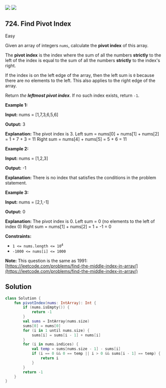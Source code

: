 [![](https://img.shields.io/github/stars/javadev/LeetCode-in-Kotlin?label=Stars&style=flat-square)](https://github.com/javadev/LeetCode-in-Kotlin)
[![](https://img.shields.io/github/forks/javadev/LeetCode-in-Kotlin?label=Fork%20me%20on%20GitHub%20&style=flat-square)](https://github.com/javadev/LeetCode-in-Kotlin/fork)

## 724\. Find Pivot Index

Easy

Given an array of integers `nums`, calculate the **pivot index** of this array.

The **pivot index** is the index where the sum of all the numbers **strictly** to the left of the index is equal to the sum of all the numbers **strictly** to the index's right.

If the index is on the left edge of the array, then the left sum is `0` because there are no elements to the left. This also applies to the right edge of the array.

Return _the **leftmost pivot index**_. If no such index exists, return `-1`.

**Example 1:**

**Input:** nums = [1,7,3,6,5,6]

**Output:** 3

**Explanation:** The pivot index is 3. Left sum = nums[0] + nums[1] + nums[2] = 1 + 7 + 3 = 11 Right sum = nums[4] + nums[5] = 5 + 6 = 11

**Example 2:**

**Input:** nums = [1,2,3]

**Output:** -1

**Explanation:** There is no index that satisfies the conditions in the problem statement.

**Example 3:**

**Input:** nums = [2,1,-1]

**Output:** 0

**Explanation:** The pivot index is 0. Left sum = 0 (no elements to the left of index 0) Right sum = nums[1] + nums[2] = 1 + -1 = 0

**Constraints:**

*   <code>1 <= nums.length <= 10<sup>4</sup></code>
*   `-1000 <= nums[i] <= 1000`

**Note:** This question is the same as 1991: [https://leetcode.com/problems/find-the-middle-index-in-array/](https://leetcode.com/problems/find-the-middle-index-in-array/)

## Solution

```kotlin
class Solution {
    fun pivotIndex(nums: IntArray): Int {
        if (nums.isEmpty()) {
            return -1
        }
        val sums = IntArray(nums.size)
        sums[0] = nums[0]
        for (i in 1 until nums.size) {
            sums[i] = sums[i - 1] + nums[i]
        }
        for (i in nums.indices) {
            val temp = sums[nums.size - 1] - sums[i]
            if (i == 0 && 0 == temp || i > 0 && sums[i - 1] == temp) {
                return i
            }
        }
        return -1
    }
}
```